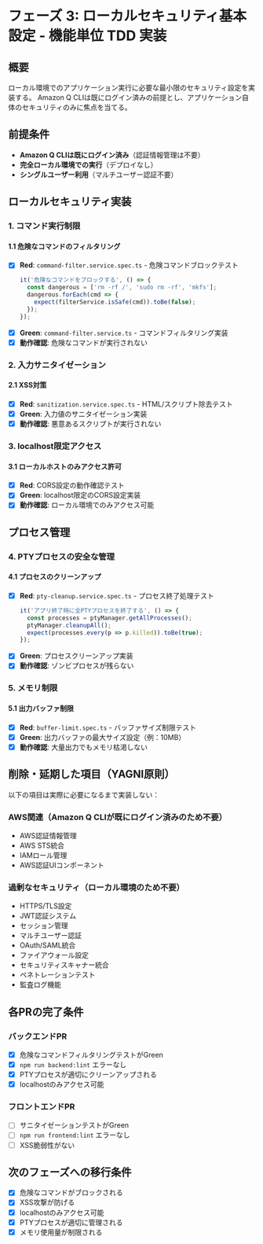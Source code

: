 # フェーズ 3: ローカルセキュリティ基本設定 - 機能単位 TDD 実装

## 概要

ローカル環境でのアプリケーション実行に必要な最小限のセキュリティ設定を実装する。
Amazon Q CLIは既にログイン済みの前提とし、アプリケーション自体のセキュリティのみに焦点を当てる。

## 前提条件

- **Amazon Q CLIは既にログイン済み**（認証情報管理は不要）
- **完全ローカル環境での実行**（デプロイなし）
- **シングルユーザー利用**（マルチユーザー認証不要）

## ローカルセキュリティ実装

### 1. コマンド実行制限

#### 1.1 危険なコマンドのフィルタリング

- [x] **Red**: `command-filter.service.spec.ts` - 危険コマンドブロックテスト
  ```typescript
  it('危険なコマンドをブロックする', () => {
    const dangerous = ['rm -rf /', 'sudo rm -rf', 'mkfs'];
    dangerous.forEach(cmd => {
      expect(filterService.isSafe(cmd)).toBe(false);
    });
  });
  ```
- [x] **Green**: `command-filter.service.ts` - コマンドフィルタリング実装
- [x] **動作確認**: 危険なコマンドが実行されない

### 2. 入力サニタイゼーション

#### 2.1 XSS対策

- [x] **Red**: `sanitization.service.spec.ts` - HTML/スクリプト除去テスト
- [x] **Green**: 入力値のサニタイゼーション実装
- [x] **動作確認**: 悪意あるスクリプトが実行されない

### 3. localhost限定アクセス

#### 3.1 ローカルホストのみアクセス許可

- [x] **Red**: CORS設定の動作確認テスト
- [x] **Green**: localhost限定のCORS設定実装
- [x] **動作確認**: ローカル環境でのみアクセス可能

## プロセス管理

### 4. PTYプロセスの安全な管理

#### 4.1 プロセスのクリーンアップ

- [x] **Red**: `pty-cleanup.service.spec.ts` - プロセス終了処理テスト
  ```typescript
  it('アプリ終了時に全PTYプロセスを終了する', () => {
    const processes = ptyManager.getAllProcesses();
    ptyManager.cleanupAll();
    expect(processes.every(p => p.killed)).toBe(true);
  });
  ```
- [x] **Green**: プロセスクリーンアップ実装
- [x] **動作確認**: ゾンビプロセスが残らない

### 5. メモリ制限

#### 5.1 出力バッファ制限

- [x] **Red**: `buffer-limit.spec.ts` - バッファサイズ制限テスト
- [x] **Green**: 出力バッファの最大サイズ設定（例：10MB）
- [x] **動作確認**: 大量出力でもメモリ枯渇しない

## 削除・延期した項目（YAGNI原則）

以下の項目は実際に必要になるまで実装しない：

### AWS関連（Amazon Q CLIが既にログイン済みのため不要）
- AWS認証情報管理
- AWS STS統合
- IAMロール管理
- AWS認証UIコンポーネント

### 過剰なセキュリティ（ローカル環境のため不要）
- HTTPS/TLS設定
- JWT認証システム
- セッション管理
- マルチユーザー認証
- OAuth/SAML統合
- ファイアウォール設定
- セキュリティスキャナー統合
- ペネトレーションテスト
- 監査ログ機能

## 各PRの完了条件

### バックエンドPR

- [x] 危険なコマンドフィルタリングテストがGreen
- [x] `npm run backend:lint` エラーなし
- [x] PTYプロセスが適切にクリーンアップされる
- [x] localhostのみアクセス可能

### フロントエンドPR

- [ ] サニタイゼーションテストがGreen
- [ ] `npm run frontend:lint` エラーなし
- [ ] XSS脆弱性がない

## 次のフェーズへの移行条件

- [x] 危険なコマンドがブロックされる
- [x] XSS攻撃が防げる
- [x] localhostのみアクセス可能
- [x] PTYプロセスが適切に管理される
- [x] メモリ使用量が制限される